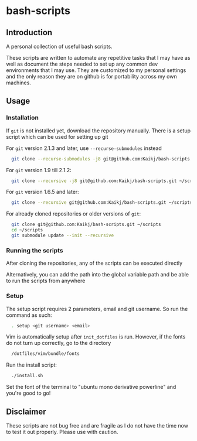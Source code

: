 bash-scripts
============

## Introduction

A personal collection of useful bash scripts.

These scripts are written to automate any repetitive tasks that I may have as well as document the steps needed to set up any common dev environments that I may use. They are customized to my personal settings and the only reason they are on github is for portability across my own machines.

## Usage

### Installation

If `git` is not installed yet, download the repository manually. There is a setup script which can be used for setting up git

For `git` version 2.1.3 and later, use `--recurse-submodules` instead

```bash
  git clone --recurse-submodules -j8 git@github.com:Kaikj/bash-scripts.git ~/scripts
```

For `git` version 1.9 till 2.1.2:

```bash
  git clone --recursive -j8 git@github.com:Kaikj/bash-scripts.git ~/scripts
```

For `git` version 1.6.5 and later:

```bash
  git clone --recursive git@github.com:Kaikj/bash-scripts.git ~/scripts
```

For already cloned repositories or older versions of `git`:

```bash
  git clone git@github.com:Kaikj/bash-scripts.git ~/scripts
  cd ~/scripts
  git submodule update --init --recursive
```

### Running the scripts

After cloning the repositories, any of the scripts can be executed directly

Alternatively, you can add the path into the global variable path and be able to run the scripts from anywhere

### Setup

The setup script requires 2 parameters, email and git username. So run the command as such:

```bash
  . setup <git username> <email>
```

Vim is automatically setup after `init_dotfiles` is run. However, if the fonts do not turn up correctly, go to the directory

```bash
  /dotfiles/vim/bundle/fonts
```

Run the install script:

```bash
  ./install.sh
```

Set the font of the terminal to "ubuntu mono derivative powerline" and you're good to go!

## Disclaimer
These scripts are not bug free and are fragile as I do not have the time now to test it out properly. Please use with caution.
